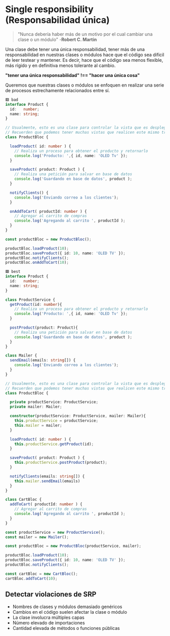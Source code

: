 # Single responsibility (Responsabilidad única)

> "Nunca debería haber más de un motivo por el cual cambiar una clase o un módulo" -**Robert C. Martin**

Una clase debe tener una única responsabilidad, tener más de una responsabilidad en nuestras clases o módulos hace que el código sea dificil de leer testear y mantener. Es decir, hace que el código sea menos flexible, más rígido y en definitiva menos tolerante al cambio.

**"tener una única responsabilidad" !== "hacer una única cosa"**

Queremos que nuestras clases o módulos se enfoquen en realizar una serie de procesos estrechamente relacionados entre sí.

```typescript
🟥 bad
interface Product { 
  id:   number;
  name: string;
}

// Usualmente, esto es una clase para controlar la vista que es desplegada al usuario
// Recuerden que podemos tener muchas vistas que realicen este mismo trabajo.
class ProductBloc {

  loadProduct( id: number ) {
    // Realiza un proceso para obtener el producto y retornarlo
    console.log('Producto: ',{ id, name: 'OLED Tv' });
  }

  saveProduct( product: Product ) {
    // Realiza una petición para salvar en base de datos 
    console.log('Guardando en base de datos', product );
  }

  notifyClients() {
    console.log('Enviando correo a los clientes');
  }

  onAddToCart( productId: number ) {
    // Agregar al carrito de compras
    console.log('Agregando al carrito ', productId );
  }
}

const productBloc = new ProductBloc();

productBloc.loadProduct(10);
productBloc.saveProduct({ id: 10, name: 'OLED TV' });
productBloc.notifyClients();
productBloc.onAddToCart(10);
```

```typescript
🟩 best
interface Product { 
  id:   number;
  name: string;
}

class ProductService {
  getProduct(id: number){
    // Realiza un proceso para obtener el producto y retornarlo
    console.log('Producto: ',{ id, name: 'OLED Tv' });
  }

  postProduct(product: Product){
    // Realiza una petición para salvar en base de datos 
    console.log('Guardando en base de datos', product );
  }
}

class Mailer {
  sendEmail(emails: string[]) {
    console.log('Enviando correo a los clientes');
  }
}

// Usualmente, esto es una clase para controlar la vista que es desplegada al usuario
// Recuerden que podemos tener muchas vistas que realicen este mismo trabajo.
class ProductBloc {

  private productService: ProductService;
  private mailer: Mailer;

  constructor(productService: ProductService, mailer: Mailer){
    this.productService = productService;
    this.mailer = mailer;
  }

  loadProduct( id: number ) {
    this.productService.getProduct(id);
  }

  saveProduct( product: Product ) {
    this.productService.postProduct(product);
  }

  notifyClients(emails: string[]) {
    this.mailer.sendEmail(emails)
  }
}

class CartBloc {
  addToCart( productId: number ) {
    // Agregar al carrito de compras
    console.log('Agregando al carrito ', productId );
  }
}

const productService = new ProductService();
const mailer = new Mailer();

const productBloc = new ProductBloc(productService, mailer);

productBloc.loadProduct(10);
productBloc.saveProduct({ id: 10, name: 'OLED TV' });
productBloc.notifyClients();

const cartBloc = new CartBloc();
cartBloc.addToCart(10);
```

## Detectar violaciones de SRP

- Nombres de clases y módulos demasiado genéricos
- Cambios en el código suelen afectar la clase o módulo
- La clase involucra múltiples capas
- Número elevado de importaciones
- Cantidad elevada de métodos o funciones públicas